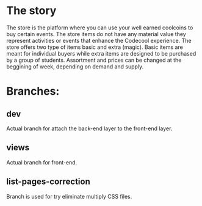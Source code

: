 # The story

The store is the platform where you can use your well earned coolcoins to buy certain events.
The store items do not have any material value they represent activities or events that enhance the Codecool experience.
The store offers two type of items basic and extra (magic).
Basic items are meant for individual buyers while extra items are designed to be purchased by a group of students.
Assortment and prices can be changed at the beggining of week, depending on demand and supply.

# Branches:
## dev
Actual branch for attach the back-end layer to the front-end layer.
## views
Actual branch for front-end.
## list-pages-correction
Branch is used for try eliminate multiply CSS files.
